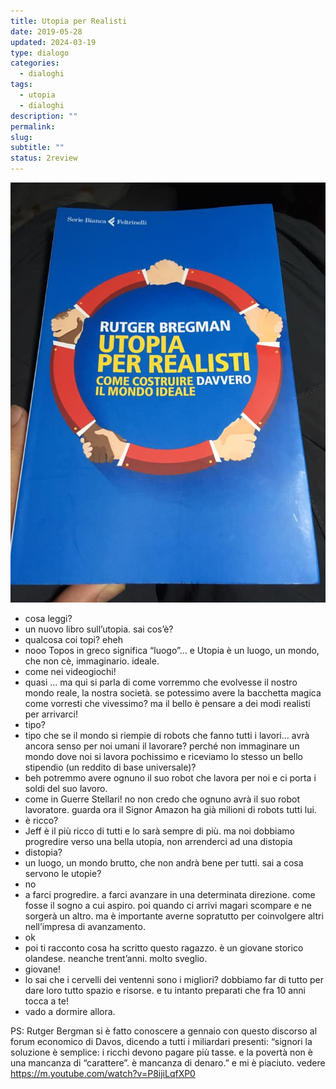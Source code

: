 ```yaml
---
title: Utopia per Realisti
date: 2019-05-28
updated: 2024-03-19
type: dialogo
categories:
  - dialoghi
tags:
  - utopia
  - dialoghi
description: ""
permalink: 
slug: 
subtitle: ""
status: 2review
---
```

![](../../assets/img/post/2019/libro-utopia-per-realisti.jpg)

- cosa leggi?
- un nuovo libro sull’utopia. sai cos’è?
- qualcosa coi topi? eheh
- nooo Topos in greco significa “luogo”... e Utopia è un luogo, un mondo, che non cè, immaginario. ideale.
- come nei videogiochi!
- quasi ... ma qui si parla di come vorremmo che evolvesse il nostro mondo reale, la nostra società. se potessimo avere la bacchetta magica come vorresti che vivessimo? ma il bello è pensare a dei modi realisti per arrivarci!
- tipo?
- tipo che se il mondo si riempie di robots che fanno tutti i lavori... avrà ancora senso per noi umani il lavorare? perché non immaginare un mondo dove noi si lavora pochissimo e riceviamo lo stesso un bello stipendio (un reddito di base universale)?
- beh potremmo avere ognuno il suo robot che lavora per noi e ci porta i soldi del suo lavoro.
- come in Guerre Stellari! no non credo che ognuno avrà il suo robot lavoratore. guarda ora il Signor Amazon ha già milioni di robots tutti lui.
- è ricco?
- Jeff è il più ricco di tutti e lo sarà sempre di più. ma noi dobbiamo progredire verso una bella utopia, non arrenderci ad una distopia
- distopia?
- un luogo, un mondo brutto, che non andrà bene per tutti. sai a cosa servono le utopie?
- no
- a farci progredire. a farci avanzare in una determinata direzione. come fosse il sogno a cui aspiro. poi quando ci arrivi magari scompare e ne sorgerà un altro. ma è importante averne sopratutto per coinvolgere altri nell’impresa di avanzamento.
- ok
- poi ti racconto cosa ha scritto questo ragazzo. è un giovane storico olandese. neanche trent’anni. molto sveglio.
- giovane!
- lo sai che i cervelli dei ventenni sono i migliori? dobbiamo far di tutto per dare loro tutto spazio e risorse. e tu intanto preparati che fra 10 anni tocca a te!
- vado a dormire allora.

PS: Rutger Bergman si è fatto conoscere a gennaio con questo discorso al forum economico di Davos, dicendo a tutti i miliardari presenti: “signori la soluzione è semplice: i ricchi devono pagare più tasse. e la povertà non è una mancanza di “carattere”. è mancanza di denaro.” e mi è piaciuto. vedere 
<https://m.youtube.com/watch?v=P8ijiLqfXP0>
